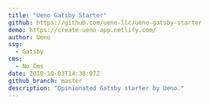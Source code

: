 ```yaml
---
title: "Ueno Gatsby Starter"
github: https://github.com/ueno-llc/ueno-gatsby-starter
demo: https://create-ueno-app.netlify.com/
author: Ueno
ssg:
  - Gatsby
cms:
  - No Cms
date: 2018-10-03T14:38:07Z
github_branch: master
description: "Opinionated Gatsby starter by Ueno."
---
```


